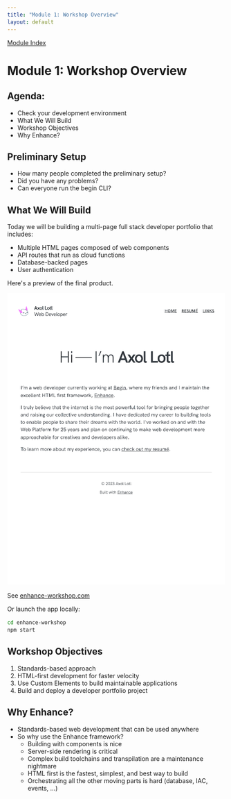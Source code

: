 ```yaml
---
title: "Module 1: Workshop Overview"
layout: default
---
```


[Module Index](/)


# Module 1: Workshop Overview

## Agenda:

- Check your development environment
- What We Will Build
- Workshop Objectives
- Why Enhance?


## Preliminary Setup

- How many people completed the preliminary setup?
- Did you have any problems?
- Can everyone run the begin CLI?

## What We Will Build

Today we will be building a multi-page full stack developer portfolio that includes:

  - Multiple HTML pages composed of web components
  - API routes that run as cloud functions
  - Database-backed pages
  - User authentication

Here's a preview of the final product.

![enhance workshop](./images/homepage.png)

See [enhance-workshop.com](enhance-workshop.com)

Or launch the app locally:

  ```bash
  cd enhance-workshop
  npm start
  ```

## Workshop Objectives

1. Standards-based approach
2. HTML-first development for faster velocity
3. Use Custom Elements to build maintainable applications
4. Build and deploy a developer portfolio project


## Why Enhance?

- Standards-based web development that can be used anywhere
- So why use the Enhance framework?
    - Building with components is nice
    - Server-side rendering is critical
    - Complex build toolchains and transpilation are a maintenance nightmare
    - HTML first is the fastest, simplest, and best way to build
    - Orchestrating all the other moving parts is hard (database, IAC, events, …)
